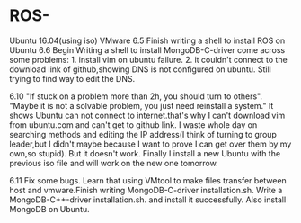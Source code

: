# ROS-

Ubuntu 16.04(using iso)
VMware
6.5 Finish writing a shell to install ROS on Ubuntu
6.6 Begin Writing a shell to install MongoDB-C-driver 
    come across some problems:
    1. install vim on ubuntu failure. 
    2. it couldn't connect to the download link of github,showing DNS is not configured on ubuntu. 
     Still trying to find way to edit the DNS.
     
6.10 "If stuck on a problem more than 2h, you should turn to others".
     "Maybe it is not a solvable problem, you just need reinstall a system."
     It shows Ubuntu can not connect to internet.that's why I can't download vim from ubuntu.com and can't get to github link. I waste whole day on searching methods and editing the IP address(I think of turning to group leader,but I didn't,maybe because I want to prove I can get over them by my own,so stupid). But it doesn't work. Finally I install a new Ubuntu with the previous iso file and will work on the new one tomorrow.

6.11 Fix some bugs. Learn that using VMtool to make files transfer between host and vmware.Finish writing MongoDB-C-driver installation.sh. Write a MongoDB-C++-driver installation.sh. and install it successfully. Also install MongoDB on Ubuntu.

